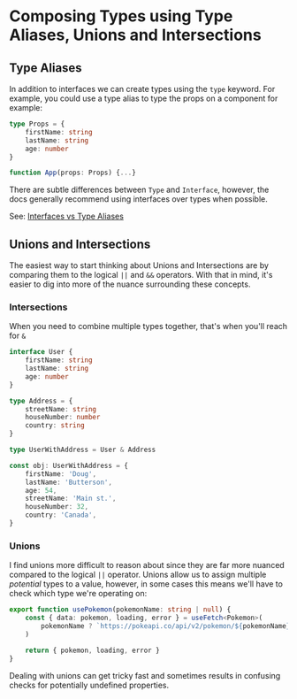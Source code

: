 # Composing Types using Type Aliases, Unions and Intersections

## Type Aliases

In addition to interfaces we can create types using the `type` keyword. For example, you could use a type alias to type the props on a component for example:

```ts
type Props = {
    firstName: string
    lastName: string
    age: number
}

function App(props: Props) {...}
```

There are subtle differences between `Type` and `Interface`, however, the docs generally recommend using interfaces over types when possible.

See: [Interfaces vs Type Aliases](https://www.typescriptlang.org/docs/handbook/advanced-types.html#interfaces-vs-type-aliases)

## Unions and Intersections

The easiest way to start thinking about Unions and Intersections are by comparing them to the logical `||` and `&&` operators. With that in mind, it's easier to dig into more of the nuance surrounding these concepts.

### Intersections

When you need to combine multiple types together, that's when you'll reach for `&`

```ts
interface User {
    firstName: string
    lastName: string
    age: number
}

type Address = {
    streetName: string
    houseNumber: number
    country: string
}

type UserWithAddress = User & Address

const obj: UserWithAddress = {
    firstName: 'Doug',
    lastName: 'Butterson',
    age: 54,
    streetName: 'Main st.',
    houseNumber: 32,
    country: 'Canada',
}
```

### Unions

I find unions more difficult to reason about since they are far more nuanced compared to the logical `||` operator. Unions allow us to assign multiple _potential_ types to a value, however, in some cases this means we'll have to check which type we're operating on:

```ts
export function usePokemon(pokemonName: string | null) {
    const { data: pokemon, loading, error } = useFetch<Pokemon>(
        pokemonName ? `https://pokeapi.co/api/v2/pokemon/${pokemonName}` : null
    )

    return { pokemon, loading, error }
}
```

Dealing with unions can get tricky fast and sometimes results in confusing checks for potentially undefined properties.
